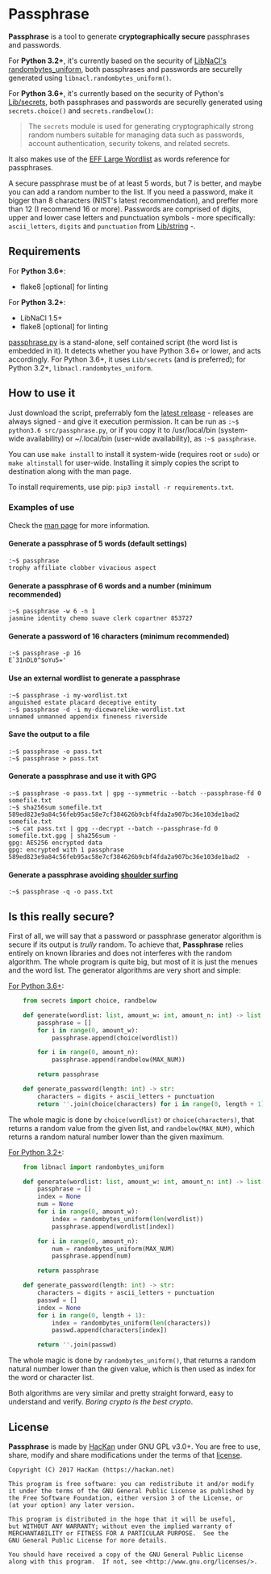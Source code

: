 # Passphrase

**Passphrase** is a tool to generate **cryptographically secure** passphrases and passwords.

For **Python 3.2+**, it's currently based on the security of [LibNaCl's](https://github.com/saltstack/libnacl) [randombytes_uniform](https://download.libsodium.org/doc/generating_random_data/#usage), both passphrases and passwords are securelly generated using `libnacl.randombytes_uniform()`.

For **Python 3.6+**, it's currently based on the security of Python's [Lib/secrets](https://docs.python.org/3/library/secrets.html#module-secrets), both passphrases and passwords are securelly generated using `secrets.choice()` and `secrets.randbelow()`:

> The `secrets` module is used for generating cryptographically strong random numbers suitable for managing data such as passwords, account authentication, security tokens, and related secrets.

It also makes use of the [EFF Large Wordlist](https://www.eff.org/es/document/passphrase-wordlists) as words reference for passphrases.

A secure passphrase must be of at least 5 words, but 7 is better, and maybe you can add a random number to the list. If you need a password, make it bigger than 8 characters (NIST's latest recommendation), and preffer more than 12 (I recommend 16 or more). Passwords are comprised of digits, upper and lower case letters and punctuation symbols - more specifically: `ascii_letters`, `digits` and `punctuation` from [Lib/string](https://docs.python.org/3.6/library/string.html#string-constants) -.

## Requirements

For **Python 3.6+**:

* flake8 [optional] for linting

For **Python 3.2+**:

* LibNaCl 1.5+
* flake8 [optional] for linting

[passphrase.py](/src/passphrase.py) is a stand-alone, self contained script (the word list is embedded in it). It detects whether you have Python 3.6+ or lower, and acts accordingly. For Python 3.6+, it uses `Lib/secrets` (and is preferred); for Python 3.2+, `libnacl.randombytes_uniform`.

## How to use it

Just download the script, preferrably fom the [latest release](https://github.com/HacKanCuBa/passphrase-py/releases/latest) - releases are always signed - and give it execution permission. It can be run as `:~$ python3.6 src/passphrase.py`, or if you copy it to /usr/local/bin (system-wide availability) or ~/.local/bin (user-wide availability), as `:~$ passphrase`.

You can use `make install` to install it system-wide (requires root or `sudo`) or `make altinstall` for user-wide. Installing it simply copies the script to destination along with the man page.

To install requirements, use pip: `pip3 install -r requirements.txt`.

### Examples of use

Check the [man page](man/passphrase.md) for more information.

#### Generate a passphrase of 5 words (default settings)

```
:~$ passphrase
trophy affiliate clobber vivacious aspect
```

#### Generate a passphrase of 6 words and a number (minimum recommended)

```
:~$ passphrase -w 6 -n 1
jasmine identity chemo suave clerk copartner 853727
```

#### Generate a password of 16 characters (minimum recommended)

```
:~$ passphrase -p 16
E`31nDL0^$oYu5='
```

#### Use an external wordlist to generate a passphrase

```
:~$ passphrase -i my-wordlist.txt
anguished estate placard deceptive entity
:~$ passphrase -d -i my-dicewarelike-wordlist.txt
unnamed unmanned appendix fineness riverside
```

#### Save the output to a file

```
:~$ passphrase -o pass.txt
:~$ passphrase > pass.txt
```

#### Generate a passphrase and use it with GPG

```
:~$ passphrase -o pass.txt | gpg --symmetric --batch --passphrase-fd 0 somefile.txt
:~$ sha256sum somefile.txt
589ed823e9a84c56feb95ac58e7cf384626b9cbf4fda2a907bc36e103de1bad2  somefile.txt
:~$ cat pass.txt | gpg --decrypt --batch --passphrase-fd 0 somefile.txt.gpg | sha256sum -
gpg: AES256 encrypted data
gpg: encrypted with 1 passphrase
589ed823e9a84c56feb95ac58e7cf384626b9cbf4fda2a907bc36e103de1bad2  -
```

#### Generate a passphrase avoiding [shoulder surfing](https://en.wikipedia.org/wiki/Shoulder_surfing_(computer_security))

```
:~$ passphrase -q -o pass.txt
```

## Is this really secure?

First of all, we will say that a password or passphrase generator algorithm is secure if its output is *trully* random. To achieve that, **Passphrase** relies entirely on known libraries and does not interferes with the random algorithm. The whole program is quite big, but most of it is just the menues and the word list. The generator algorithms are very short and simple:

[For Python 3.6+](https://github.com/HacKanCuBa/passphrase-py/blob/e5f7bf30cc04cd257d1b05dbfad760f676e0b3e6/src/passphrase.py#L7830):

```python
    from secrets import choice, randbelow

    def generate(wordlist: list, amount_w: int, amount_n: int) -> list:
        passphrase = []
        for i in range(0, amount_w):
            passphrase.append(choice(wordlist))

        for i in range(0, amount_n):
            passphrase.append(randbelow(MAX_NUM))

        return passphrase

    def generate_password(length: int) -> str:
        characters = digits + ascii_letters + punctuation
        return ''.join(choice(characters) for i in range(0, length + 1))

```

The whole magic is done by `choice(wordlist)` or `choice(characters)`, that returns a random value from the given list, and `randbelow(MAX_NUM)`, which returns a random natural number lower than the given maximum.

[For Python 3.2+](https://github.com/HacKanCuBa/passphrase-py/blob/e5f7bf30cc04cd257d1b05dbfad760f676e0b3e6/src/passphrase.py#L7849):

```python
    from libnacl import randombytes_uniform

    def generate(wordlist: list, amount_w: int, amount_n: int) -> list:
        passphrase = []
        index = None
        num = None
        for i in range(0, amount_w):
            index = randombytes_uniform(len(wordlist))
            passphrase.append(wordlist[index])

        for i in range(0, amount_n):
            num = randombytes_uniform(MAX_NUM)
            passphrase.append(num)

        return passphrase

    def generate_password(length: int) -> str:
        characters = digits + ascii_letters + punctuation
        passwd = []
        index = None
        for i in range(0, length + 1):
            index = randombytes_uniform(len(characters))
            passwd.append(characters[index])

        return ''.join(passwd)
```

The whole magic is done by `randombytes_uniform()`, that returns a random natural number lower than the given value, which is then used as index for the word or character list.

Both algorithms are very similar and pretty straight forward, easy to understand and verify. *Boring crypto is the best crypto*.

## License

**Passphrase** is made by [HacKan](https://hackan.net) under GNU GPL v3.0+. You are free to use, share, modify and share modifications under the terms of that [license](LICENSE).

    Copyright (C) 2017 HacKan (https://hackan.net)

    This program is free software: you can redistribute it and/or modify
    it under the terms of the GNU General Public License as published by
    the Free Software Foundation, either version 3 of the License, or
    (at your option) any later version.

    This program is distributed in the hope that it will be useful,
    but WITHOUT ANY WARRANTY; without even the implied warranty of
    MERCHANTABILITY or FITNESS FOR A PARTICULAR PURPOSE.  See the
    GNU General Public License for more details.

    You should have received a copy of the GNU General Public License
    along with this program.  If not, see <http://www.gnu.org/licenses/>.
